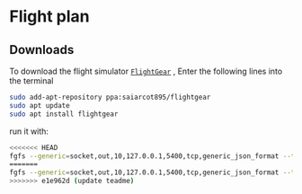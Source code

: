 # Flight plan

## Downloads
To download the flight simulator [`FlightGear`](https://www.flightgear.org/) , Enter the following lines into the terminal

```bash
sudo add-apt-repository ppa:saiarcot895/flightgear
sudo apt update
sudo apt install flightgear
```

run it with:
```bash
<<<<<<< HEAD
fgfs --generic=socket,out,10,127.0.0.1,5400,tcp,generic_json_format --telnet=socket,in,10,127.0.0.1,5402,tcp --httpd=8080
=======
fgfs --generic=socket,out,10,127.0.0.1,5400,tcp,generic_json_format --telnet=socket,in,10,1270.0.1,5402,tcp --httpd=8080
>>>>>>> e1e962d (update teadme)
```
